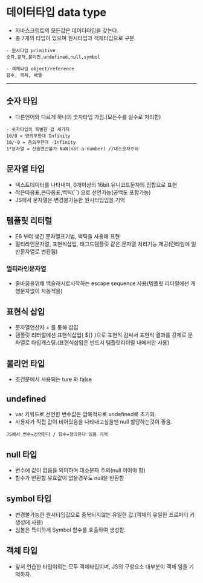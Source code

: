 # 데이터타입 data type
- 자바스크립트의 모든값은 데이터타입을 갖는다.
- 총 7개의 타입이 있으며 원시타입과 객체타입으로 구분.
```
- 원시타입 primitive
숫자,문자,불리언,undefined,null,symbol

- 객체타입 object/reference
함수, 객체, 배열
```
---

## 숫자 타입
- 다른언어와 다르게 하나의 숫자타입 가짐.(모든수를 실수로 처리함)
```
- 숫자타입의 특별한 값 세가지
10/0 = 양의무한대 Infinity
10/-0 = 음의무한대 -Infinity
1*문자열 = 산술연산불가 NaN(not-a-number) //대소문자주의
```

## 문자열 타입
- 텍스트데이터를 나타내며, 0개이상의 16bit 유니코드문자의 집합으로 표현
- 작은따옴표,큰따옴표,백틱(``) 으로 선언가능(공백도 포함가능)
- JS에서 문자열은 변경불가능한 원시타입임을 기억

## 템플릿 리터럴
- E6 부터 생긴 문자열표기법, 백틱을 사용해 표현
- 멀티라인문자열, 표현식삽입, 태그드탬플릿 같은 문자열 처리기능 제공(런타임에 일반문자열로 변환됨)
### 멀티라인문자열
- 줄바꿈을위해 백슬래시로시작하는 escape sequence 사용(템플릿 리터럴에선 개행문자없이 자동적용)

## 표현식 삽입
- 문자열연산자 + 를 통해 삽입
- 템플릿 리터럴에선 표현식삽입( ${} )으로 표현식 감싸서 표현식 결과를 강제로 문자열로 타입캐스팅.(표현식삽입은 반드시 템플릿리터럴 내에서만 사용)

## 불리언 타입
- 조건문에서 사용되는 ture 와 false

## undefined
- var 키워드로 선언한 변수값은 암묵적으로 undefined로 초기화.
- 사용자가 직접 값이 비어있음을 나타내고싶을땐 null 할당하는것이 좋음.
```
JS에서 변수=선언한다 / 함수=정의한다 임을 기억
```

## null 타입
- 변수에 값이 없음을 의미하며 대소문자 주의(null 이여야 함)
- 함수가 반환할 유효값이 없을경우도 null을 반환함

## symbol 타입
- 변경불가능한 원시타입값으로 중복되지않는 유일한 값.(객체의 유일한 프로퍼티 키 생성에 사용)
- 심볼은 특이하게 Symbol 함수를 호출하여 생성함.

## 객체 타입
- 앞서 언습한 타입이외는 모두 객체타입이며, JS의 구성요소 대부분이 객체 임을 기억하자.

